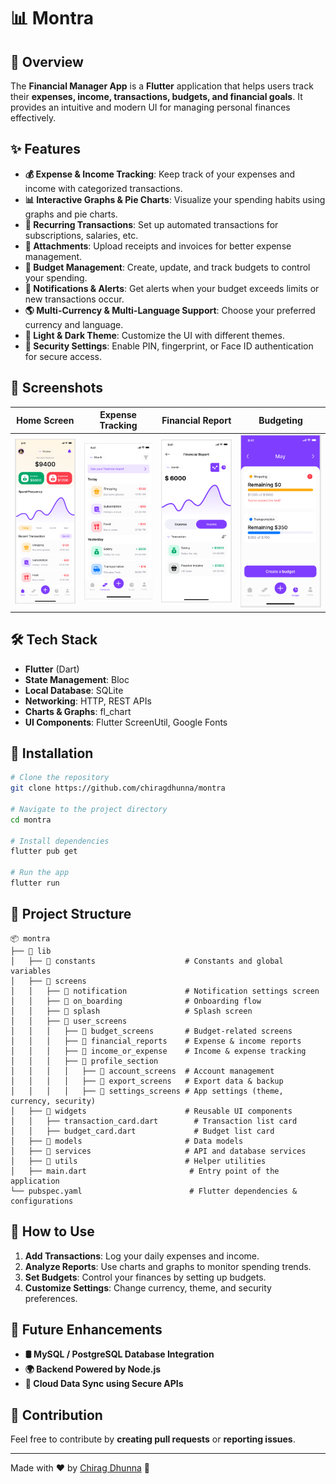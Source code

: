 # 📊 Montra

## 🚀 Overview

The **Financial Manager App** is a **Flutter** application that helps users track their **expenses, income, transactions, budgets, and financial goals**. It provides an intuitive and modern UI for managing personal finances effectively.

## ✨ Features

- **💰 Expense & Income Tracking**: Keep track of your expenses and income with categorized transactions.
- **📊 Interactive Graphs & Pie Charts**: Visualize your spending habits using graphs and pie charts.
- **🔄 Recurring Transactions**: Set up automated transactions for subscriptions, salaries, etc.
- **📁 Attachments**: Upload receipts and invoices for better expense management.
- **📅 Budget Management**: Create, update, and track budgets to control your spending.
- **🔔 Notifications & Alerts**: Get alerts when your budget exceeds limits or new transactions occur.
- **🌎 Multi-Currency & Multi-Language Support**: Choose your preferred currency and language.
- **🎨 Light & Dark Theme**: Customize the UI with different themes.
- **🔐 Security Settings**: Enable PIN, fingerprint, or Face ID authentication for secure access.

## 📸 Screenshots

| Home Screen                             | Expense Tracking                               | Financial Report                                | Budgeting                               |
| --------------------------------------- | ---------------------------------------------- | ----------------------------------------------- | --------------------------------------- |
| ![Home Screen](./readme_data/image.png) | ![Expense Tracking](./readme_data/image-3.png) | ![Financial Report ](./readme_data/image-1.png) | ![Budgeting](./readme_data/image-2.png) |

## 🛠 Tech Stack

- **Flutter** (Dart)
- **State Management**: Bloc
- **Local Database**: SQLite
- **Networking**: HTTP, REST APIs
- **Charts & Graphs**: fl_chart
- **UI Components**: Flutter ScreenUtil, Google Fonts

## 🔧 Installation

```sh
# Clone the repository
git clone https://github.com/chiragdhunna/montra

# Navigate to the project directory
cd montra

# Install dependencies
flutter pub get

# Run the app
flutter run
```

## 📂 Project Structure

```
📦 montra
├── 📂 lib
│   ├── 📂 constants                    # Constants and global variables
│   ├── 📂 screens
│   │   ├── 📂 notification             # Notification settings screen
│   │   ├── 📂 on_boarding              # Onboarding flow
│   │   ├── 📂 splash                   # Splash screen
│   │   ├── 📂 user_screens
│   │   │   ├── 📂 budget_screens       # Budget-related screens
│   │   │   ├── 📂 financial_reports    # Expense & income reports
│   │   │   ├── 📂 income_or_expense    # Income & expense tracking
│   │   │   ├── 📂 profile_section
│   │   │   │   ├── 📂 account_screens  # Account management
│   │   │   │   ├── 📂 export_screens   # Export data & backup
│   │   │   │   ├── 📂 settings_screens # App settings (theme, currency, security)
│   ├── 📂 widgets                      # Reusable UI components
│   │   ├── transaction_card.dart        # Transaction list card
│   │   ├── budget_card.dart             # Budget list card
│   ├── 📂 models                       # Data models
│   ├── 📂 services                     # API and database services
│   ├── 📂 utils                        # Helper utilities
│   ├── main.dart                       # Entry point of the application
└── pubspec.yaml                        # Flutter dependencies & configurations

```

## 🚀 How to Use

1. **Add Transactions**: Log your daily expenses and income.
2. **Analyze Reports**: Use charts and graphs to monitor spending trends.
3. **Set Budgets**: Control your finances by setting up budgets.
4. **Customize Settings**: Change currency, theme, and security preferences.

## 📌 Future Enhancements

- **🛢 MySQL / PostgreSQL Database Integration**
- **🌍 Backend Powered by Node.js**
- **🔄 Cloud Data Sync using Secure APIs**

## 🙌 Contribution

Feel free to contribute by **creating pull requests** or **reporting issues**.

---

Made with ❤️ by [Chirag Dhunna](https://github.com/chiragdhunna) 🚀
